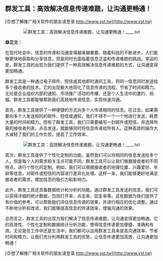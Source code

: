 ## **群发工具：高效解决信息传递难题，让沟通更畅通！**

[😍想了解推广相关软件的朋友请登录 http://www.vst.tw](http://www.vst.tw)

 <center><img src="https://vst.tw/MP4/tuiguang/png/4.png" alt="群发工具：高效解决信息传递难题，让沟通更畅通！____.txt"></center>

**😄正文：**

在现代社会中，信息的传递和沟通变得越来越重要。随着科技的不断进步，人们能够更快地获取和分享信息，但是同时也面临着信息泛滥和传递难题的挑战。幸运的是，群发工具的出现为我们提供了一种高效解决信息传递难题的方式，让沟通变得更加畅通。

群发工具是一种通过电子邮件、短信或其他即时通讯工具，将同一信息同时发送给多个接收者的技术。它的出现极大地简化了信息传递的流程，节省了时间和精力。无论是企业组织内部的通知、市场推广活动的传播，还是个人生活中的邀约、祝福，群发工具都能够帮助我们高效地传递信息，实现快速沟通。

首先，群发工具提供了一种便捷的方式向多个人传递相同的信息。在过去，如果需要向多个人发送相同的邮件、短信或通知，我们不得不一个一个地进行发送，耗费大量的时间和精力。而有了群发工具，我们只需要编写一封邮件或短信，并选择所需的接收者列表，点击发送，就能够同时将信息传递给所有人。这种高效的操作大大减轻了我们的工作负担，提高了工作效率。

 <center><img src="https://vst.tw/MP4/tuiguang/png/2.png" alt="群发工具：高效解决信息传递难题，让沟通更畅通！____.txt"></center>

其次，群发工具提供了个性化定制的功能。虽然我们可以将相同的信息发送给多个人，但是每个人的需求和关注点可能不同。群发工具可以让我们根据接收者的不同特点，进行个性化的定制。例如，我们可以根据接收者的地理位置、兴趣爱好、年龄等信息，对邮件或短信的内容进行差异化处理。这样一来，我们能够更好地满足接收者的需求，增加信息的吸引力和影响力。

此外，群发工具还具备数据统计和分析的功能。通过群发工具发送的信息，我们可以获得详细的统计数据，包括打开率、点击率、回复率等。这些数据为我们提供了有价值的参考，可以帮助我们评估信息传递的效果，并进行相应的优化调整。通过不断地分析和改进，我们能够提高信息的传递效率，增强沟通的效果。

总而言之，群发工具的出现为我们解决了信息传递难题，让沟通变得更加畅通。它的高效性、个性化定制和数据统计分析功能，使得信息传递更加便捷、准确和有效。无论是在工作中还是生活中，我们都可以运用群发工具来提高沟通效率，节省时间和精力。让我们充分利用群发工具的优势，让信息传递更加高效，让沟通更加畅通！

[😍想了解推广相关软件的朋友请登录 http://www.vst.tw](http://www.vst.tw)



